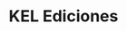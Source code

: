 ---
title: "KEL Ediciones"
url: /ciudad-autonoma-de-buenos-aires/kel-ediciones-avenida-santa-fe/
shop: libros
---